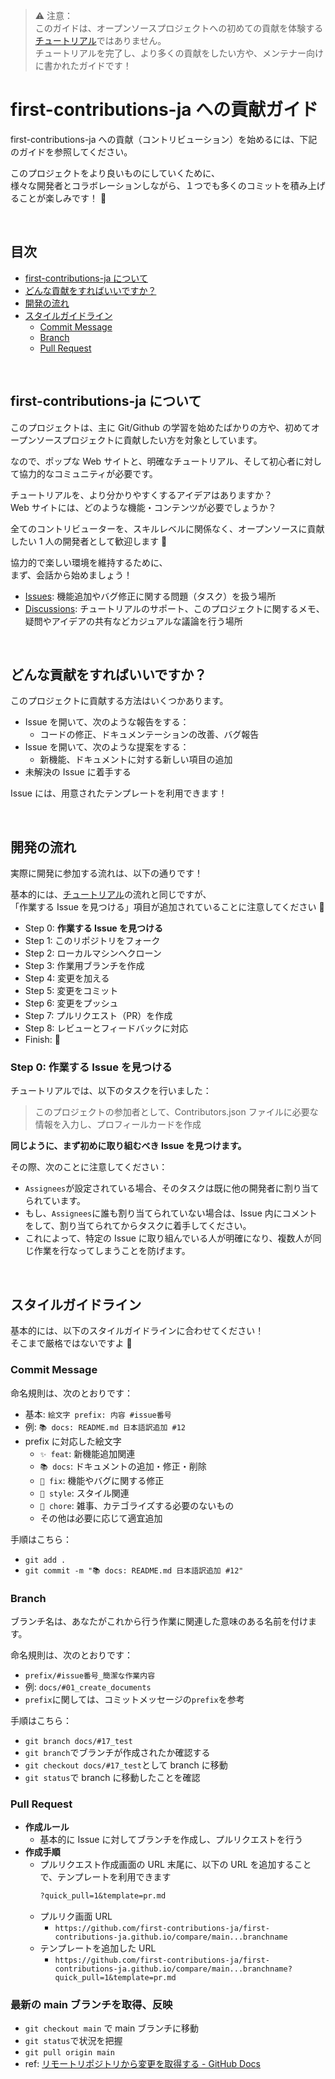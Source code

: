 > ⚠️ 注意：<br>
> このガイドは、オープンソースプロジェクトへの初めての貢献を体験する[チュートリアル](https://github.com/first-contributions-ja/first-contributions-ja.github.io/tree/docs/%238_update_docs?tab=readme-ov-file#参加方法)ではありません。<br>
> チュートリアルを完了し、より多くの貢献をしたい方や、メンテナー向けに書かれたガイドです！

# first-contributions-ja への貢献ガイド

first-contributions-ja への貢献（コントリビューション）を始めるには、下記のガイドを参照してください。

このプロジェクトをより良いものにしていくために、<br>
様々な開発者とコラボレーションしながら、１つでも多くのコミットを積み上げることが楽しみです！ 👋

<br>

## 目次

- [first-contributions-ja について](#first-contributions-ja-について)
- [どんな貢献をすればいいですか？](#どんな貢献をすればいいですか)
- [開発の流れ](#開発の流れ)
- [スタイルガイドライン](#スタイルガイドライン)
  - [Commit Message](#commit-message)
  - [Branch](#branch)
  - [Pull Request](#pull-request)

<br>

## first-contributions-ja について

このプロジェクトは、主に Git/Github の学習を始めたばかりの方や、初めてオープンソースプロジェクトに貢献したい方を対象としています。

なので、ポップな Web サイトと、明確なチュートリアル、そして初心者に対して協力的なコミュニティが必要です。

チュートリアルを、より分かりやすくするアイデアはありますか？<br>
Web サイトには、どのような機能・コンテンツが必要でしょうか？

全てのコントリビューターを、スキルレベルに関係なく、オープンソースに貢献したい 1 人の開発者として歓迎します 🙌

協力的で楽しい環境を維持するために、<br>
まず、会話から始めましょう！

- [Issues](https://github.com/first-contributions-ja/first-contributions-ja.github.io/issues): 機能追加やバグ修正に関する問題（タスク）を扱う場所
- [Discussions](https://github.com/first-contributions-ja/first-contributions-ja.github.io/discussions): チュートリアルのサポート、このプロジェクトに関するメモ、疑問やアイデアの共有などカジュアルな議論を行う場所

<br>

## どんな貢献をすればいいですか？

このプロジェクトに貢献する方法はいくつかあります。

- Issue を開いて、次のような報告をする：
  - コードの修正、ドキュメンテーションの改善、バグ報告
- Issue を開いて、次のような提案をする：
  - 新機能、ドキュメントに対する新しい項目の追加
- 未解決の Issue に着手する

Issue には、用意されたテンプレートを利用できます！

<br>

## 開発の流れ

実際に開発に参加する流れは、以下の通りです！

基本的には、[チュートリアル](https://github.com/first-contributions-ja/first-contributions-ja.github.io/tree/docs/%238_update_docs?tab=readme-ov-file#参加方法)の流れと同じですが、<br>
「作業する Issue を見つける」項目が追加されていることに注意してください 📝

- Step 0: **作業する Issue を見つける**
- Step 1: このリポジトリをフォーク
- Step 2: ローカルマシンへクローン
- Step 3: 作業用ブランチを作成
- Step 4: 変更を加える
- Step 5: 変更をコミット
- Step 6: 変更をプッシュ
- Step 7: プルリクエスト（PR）を作成
- Step 8: レビューとフィードバックに対応
- Finish: 🎉

### Step 0: 作業する Issue を見つける

チュートリアルでは、以下のタスクを行いました：

> このプロジェクトの参加者として、Contributors.json ファイルに必要な情報を入力し、プロフィールカードを作成

**同じように、まず初めに取り組むべき Issue を見つけます。**

その際、次のことに注意してください：

- `Assignees`が設定されている場合、そのタスクは既に他の開発者に割り当てられています。
- もし、`Assignees`に誰も割り当てられていない場合は、Issue 内にコメントをして、割り当てられてからタスクに着手してください。
- これによって、特定の Issue に取り組んでいる人が明確になり、複数人が同じ作業を行なってしまうことを防げます。

<br>

## スタイルガイドライン

基本的には、以下のスタイルガイドラインに合わせてください！<br>
そこまで厳格ではないですよ 🎨

### Commit Message

命名規則は、次のとおりです：

- 基本: `絵文字 prefix: 内容 #issue番号`
- 例: `📚 docs: README.md 日本語訳追加 #12`
- prefix に対応した絵文字
  - `✨ feat`: 新機能追加関連
  - `📚 docs`: ドキュメントの追加・修正・削除
  - `🐛 fix`: 機能やバグに関する修正
  - `🎨 style`: スタイル関連
  - `🔧 chore`: 雑事、カテゴライズする必要のないもの
  - その他は必要に応じて適宜追加

手順はこちら：

- `git add .`
- `git commit -m "📚 docs: README.md 日本語訳追加 #12"`

### Branch

ブランチ名は、あなたがこれから行う作業に関連した意味のある名前を付けます。

命名規則は、次のとおりです：

- `prefix/#issue番号_簡潔な作業内容`
- 例: `docs/#01_create_documents`
- `prefix`に関しては、コミットメッセージの`prefix`を参考

手順はこちら：

- `git branch docs/#17_test`
- `git branch`でブランチが作成されたか確認する
- `git checkout docs/#17_test`として branch に移動
- `git status`で branch に移動したことを確認

### Pull Request

- **作成ルール**
  - 基本的に Issue に対してブランチを作成し、プルリクエストを行う
- **作成手順**
  - プルリクエスト作成画面の URL 末尾に、以下の URL を追加することで、テンプレートを利用できます
    ```markdown
    ?quick_pull=1&template=pr.md
    ```
  - プルリク画面 URL
    - `https://github.com/first-contributions-ja/first-contributions-ja.github.io/compare/main...branchname`
  - テンプレートを追加した URL
    - `https://github.com/first-contributions-ja/first-contributions-ja.github.io/compare/main...branchname?quick_pull=1&template=pr.md`

### 最新の main ブランチを取得、反映

- `git checkout main` で main ブランチに移動
- `git status`で状況を把握
- `git pull origin main`
- ref: [リモートリポジトリから変更を取得する - GitHub Docs](https://docs.github.com/ja/get-started/using-git/getting-changes-from-a-remote-repository)
